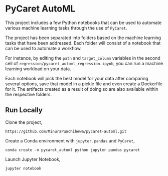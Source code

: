# PyCaret AutoML

This project includes a few Python notebooks that can be used to automate various machine learning tasks through the use of `PyCaret`.

The project has been separated into folders based on the machine learning tasks that have been addressed. Each folder will consist of a notebook that can be used to automate a workflow.

For instance, by editing the `path` and `target_column` variables in the second cell of `regression/pycaret_automl_regression.ipynb`, you can run a machine learning workload on your data.

Each notebook will pick the best model for your data after comparing several options, save that model in a pickle file and even create a Dockerfile for it. The artifacts created as a result of doing so are also available within the respective folders.

## Run Locally

Clone the project,

```
https://github.com/MinuraPunchihewa/pycaret-automl.git
```

Create a Conda environment with `jupyter`, `pandas` and `PyCaret`,

```
conda create -n pycaret_automl python jupyter pandas pycaret
```

Launch Jupyter Notebook,

```
jupyter notebook
```
